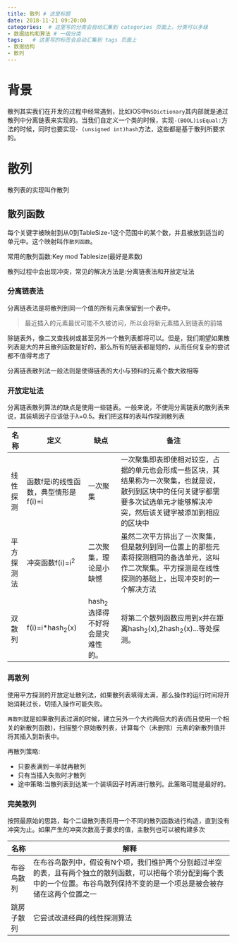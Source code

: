 ```yaml
---
title: 散列 # 这是标题
date: 2018-11-21 09:20:00
categories:  # 这里写的分类会自动汇集到 categories 页面上，分类可以多级
- 数据结构和算法 # 一级分类
tags:   # 这里写的标签会自动汇集到 tags 页面上
- 数据结构
- 散列
---
```

# 背景
散列其实我们在开发的过程中经常遇到，比如iOS中`NSDictionary`其内部就是通过散列中分离链表来实现的。当我们自定义一个类的时候，实现`-(BOOL)isEqual:`方法的时候，同时也要实现`- (unsigned int)hash`方法，这些都是基于散列所要求的。
# 散列
散列表的实现叫作散列
## 散列函数
每个关键字被映射到从0到TableSize-1这个范围中的某个数，并且被放到适当的单元中。这个映射叫作`散列函数`。

常用的散列函数:Key mod Tablesize(最好是素数)

散列过程中会出现冲突，常见的解决方法是:分离链表法和开放定址法

### 分离链表法
分离链表法是将散列到同一个值的所有元素保留到一个表中。

>最近插入的元素最优可能不久被访问，所以会将新元素插入到链表的前端

除链表外，像二叉查找树或甚至另外一个散列表都将可以。但是，我们期望如果散列表是大的并且散列函数是好的，那么所有的链表都是短的，从而任何复杂的尝试都不值得考虑了

分离链表散列法一般法则是使得链表的大小与预料的元素个数大致相等
### 开放定址法
分离链表散列算法的缺点是使用一些链表。一般来说，不使用分离链表的散列表来说，其装填因子应该低于λ=0.5。我们把这样的表叫作探测散列表

|名称|定义|缺点|备注|
|-|-|-|-|
|线性探测|函数f是i的线性函数，典型情形是f(i)=i|一次聚集|一次聚集即表即使相对较空，占据的单元也会形成一些区块，其结果称为一次聚集，也就是说，散列到区块中的任何关键字都需要多次试选单元才能够解决冲突，然后该关键字被添加到相应的区块中
|平方探测法|冲突函数f(i)=i<sup>2</sup>|二次聚集，理论是小缺憾|虽然二次平方排出了一次聚集，但是散列到同一位置上的那些元素将探测相同的备选单元，这叫作二次聚集。平方探测是在线性探测的基础上，出现冲突时的一个解决方法
|双散列|f(i)=i*hash<sub>2</sub>(x)|hash<sub>2</sub>选择得不好将会是灾难性的。|将第二个散列函数应用到x并在距离hash<sub>2</sub>(x),2hash<sub>2</sub>(x)...等处探测。
### 再散列
使用平方探测的开放定址散列法，如果散列表填得太满，那么操作的运行时间将开始消耗过长，切插入操作可能失败。

`再散列`就是如果散列表过满的时候，建立另外一个大约两倍大的表(而且使用一个相关的新散列函数)，扫描整个原始散列表，计算每个（未删除）元素的新散列值并将其插入到新表中。

再散列策略:
* 只要表满到一半就再散列
* 只有当插入失败时才散列
* 途中策略:当散列表到达某一个装填因子时再进行散列。此策略可能是最好的。

### 完美散列
按照最原始的思路，每个二级散列表将用一个不同的散列函数进行构造，直到没有冲突为止。如果产生的冲突次数高于要求的值，主散列也可以被构建多次


|名称|解释|
|-|-|
|布谷鸟散列|在布谷鸟散列中，假设有N个项，我们维护两个分别超过半空的表，且有两个独立的散列函数，可以把每个项分配到每个表中的一个位置。布谷鸟散列保持不变的是一个项总是被会被存储在这两个位置之一|
|跳房子散列|它尝试改进经典的线性探测算法|
